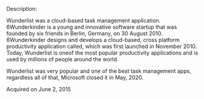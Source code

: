 Description:

Wunderlist was a cloud-based task management application. 6Wunderkinder is a young and innovative software startup that was founded by six friends in Berlin, Germany, on 30 August 2010. 6Wunderkinder designs and develops a cloud-based, cross platform productivity application called, which was first launched in November 2010. Today, Wunderlist is oneof the most popular productivity applications and is used by millions of people around the world.

Wunderlist was very popular and one of the best task management apps, regardless all of that, Microsoft closed it in May, 2020.

Acquired on June 2, 2015